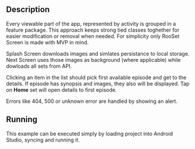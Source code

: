 
## Description
Every viewable part of the app, represented by activity is grouped in a feature package. This approach keeps strong tied classes toghether for easier modification or removal when needed. For simplicity only RooSet Screen is made with MVP in mind.

Splash Screen downloads images and simlates persistance to local storage. Next Screen uses those images as background (where applicable) while dowloads all sets from API.

Clicking an item in the list should pick first available episode and get to the details. If episode has synopsis and images, they also will be displayed. Tap on **Home** set will open details to first episode.

Errors like 404, 500 or unknown error are handled by showing an alert.

## Running 
This example can be executed simply by loading project into Android Studio, syncing and running it.


